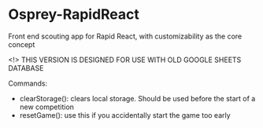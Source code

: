 # Osprey-RapidReact
Front end scouting app for Rapid React, with customizability as the core concept

<!> THIS VERSION IS DESIGNED FOR USE WITH OLD GOOGLE SHEETS DATABASE

Commands:
 - clearStorage(): clears local storage. Should be used before the start of a new competition
 - resetGame(): use this if you accidentally start the game too early
